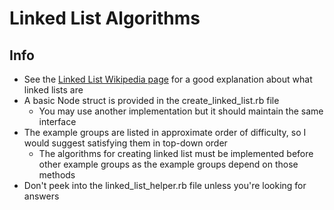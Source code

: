 
# Linked List Algorithms

## Info

* See the [Linked List Wikipedia page](https://en.wikipedia.org/wiki/Linked_list) for a good explanation about what linked
  lists are
* A basic Node struct is provided in the create_linked_list.rb file
  - You may use another implementation but it should maintain the same interface
* The example groups are listed in approximate order of difficulty, so I
  would suggest satisfying them in top-down order
  - The algorithms for creating linked list must be implemented before other
    example groups as the example groups depend on those methods
* Don't peek into the linked_list_helper.rb file unless you're looking for
  answers

